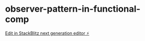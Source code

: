 # observer-pattern-in-functional-comp

[Edit in StackBlitz next generation editor ⚡️](https://stackblitz.com/~/github.com/iruchipriya/observer-pattern-in-functional-comp)